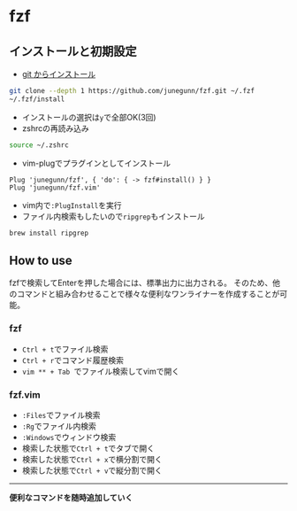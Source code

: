 # fzf

## インストールと初期設定
- [git からインストール](https://github.com/junegunn/fzf)
```sh 
git clone --depth 1 https://github.com/junegunn/fzf.git ~/.fzf
~/.fzf/install
```
- インストールの選択は`y`で全部OK(3回)
- zshrcの再読み込み
```sh
source ~/.zshrc
```
- vim-plugでプラグインとしてインストール
```
Plug 'junegunn/fzf', { 'do': { -> fzf#install() } }
Plug 'junegunn/fzf.vim'
```
- vim内で`:PlugInstall`を実行
- ファイル内検索もしたいので`ripgrep`もインストール
```sh
brew install ripgrep
```

## How to use

fzfで検索してEnterを押した場合には、標準出力に出力される。
そのため、他のコマンドと組み合わせることで様々な便利なワンライナーを作成することが可能。

### fzf
- `Ctrl + t`でファイル検索
- `Ctrl + r`でコマンド履歴検索
- `vim ** + Tab `でファイル検索してvimで開く

### fzf.vim
- `:Files`でファイル検索
- `:Rg`でファイル内検索
- `:Windows`でウィンドウ検索
- 検索した状態で`Ctrl + t`でタブで開く
- 検索した状態で`Ctrl + x`で横分割で開く
- 検索した状態で`Ctrl + v`で縦分割で開く

---

**便利なコマンドを随時追加していく**
